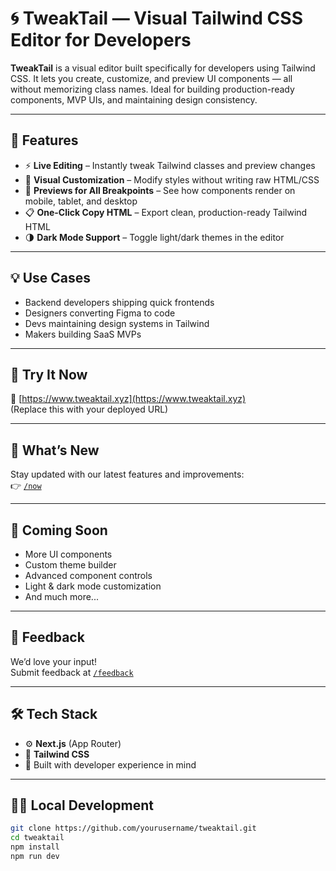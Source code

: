 # 🌀 TweakTail — Visual Tailwind CSS Editor for Developers

**TweakTail** is a visual editor built specifically for developers using Tailwind CSS. It lets you create, customize, and preview UI components — all without memorizing class names. Ideal for building production-ready components, MVP UIs, and maintaining design consistency.

---

## 🚀 Features

- ⚡ **Live Editing** – Instantly tweak Tailwind classes and preview changes
- 🎨 **Visual Customization** – Modify styles without writing raw HTML/CSS
- 🧱 **Previews for All Breakpoints** – See how components render on mobile, tablet, and desktop
- 📋 **One-Click Copy HTML** – Export clean, production-ready Tailwind HTML
- 🌗 **Dark Mode Support** – Toggle light/dark themes in the editor

---

## 💡 Use Cases

- Backend developers shipping quick frontends
- Designers converting Figma to code
- Devs maintaining design systems in Tailwind
- Makers building SaaS MVPs

---

## 🧪 Try It Now

🔗 [https://www.tweaktail.xyz](https://www.tweaktail.xyz)  
(Replace this with your deployed URL)

---

## 📅 What’s New

Stay updated with our latest features and improvements:  
👉 [`/now`](https://www.tweaktail.xyz/now)

---

## 🔮 Coming Soon

- More UI components
- Custom theme builder
- Advanced component controls
- Light & dark mode customization
- And much more...

---

## 💬 Feedback

We’d love your input!  
Submit feedback at [`/feedback`](https://www.tweaktail.xyz/now)

---

## 🛠 Tech Stack

- ⚙️ **Next.js** (App Router)
- 💅 **Tailwind CSS**
- 🧠 Built with developer experience in mind

---

## 🧑‍💻 Local Development

```bash
git clone https://github.com/yourusername/tweaktail.git
cd tweaktail
npm install
npm run dev
```
